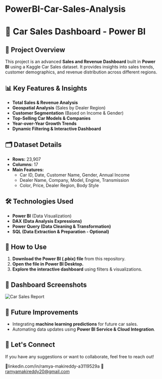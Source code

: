 # PowerBI-Car-Sales-Analysis
# 🚗 Car Sales Dashboard - Power BI

## 📌 Project Overview
This project is an advanced **Sales and Revenue Dashboard** built in **Power BI** using a Kaggle Car Sales dataset. It provides insights into sales trends, customer demographics, and revenue distribution across different regions.

## 📊 Key Features & Insights
- **Total Sales & Revenue Analysis**
- **Geospatial Analysis** (Sales by Dealer Region)
- **Customer Segmentation** (Based on Income & Gender)
- **Top-Selling Car Models & Companies**
- **Year-over-Year Growth Trends**
- **Dynamic Filtering & Interactive Dashboard**

## 🗂️ Dataset Details
- **Rows:** 23,907
- **Columns:** 17
- **Main Features:**
  - Car ID, Date, Customer Name, Gender, Annual Income
  - Dealer Name, Company, Model, Engine, Transmission
  - Color, Price, Dealer Region, Body Style

## 🛠️ Technologies Used
- **Power BI** (Data Visualization)
- **DAX (Data Analysis Expressions)**
- **Power Query (Data Cleaning & Transformation)**
- **SQL (Data Extraction & Preparation - Optional)**

## 📌 How to Use
1. **Download the Power BI (.pbix) file** from this repository.
2. **Open the file in Power BI Desktop.**
3. **Explore the interactive dashboard** using filters & visualizations.

## 📸 Dashboard Screenshots
![Car Sales Report](https://github.com/user-attachments/assets/58569361-624e-462a-97b7-e61f14f1fd38)


## 📢 Future Improvements
- Integrating **machine learning predictions** for future car sales.
- Automating data updates using **Power BI Service & Cloud Integration**.

## 🤝 Let's Connect
If you have any suggestions or want to collaborate, feel free to reach out!

💼linkedin.com/in/ramya-makireddy-a3119529a
📧 ramyamakireddy20@gmail.com

